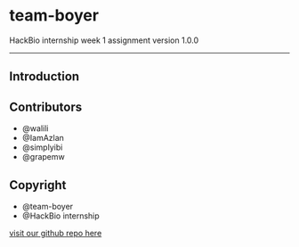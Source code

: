 # team-boyer
HackBio internship week 1 assignment version 1.0.0
***
## Introduction
## Contributors
* @walili
* @IamAzlan
* @simplyibi
* @grapemw

## Copyright
* @team-boyer
* @HackBio internship


[visit our github repo here](https://github.com/grapemw/team-boyer "team-boyer")






